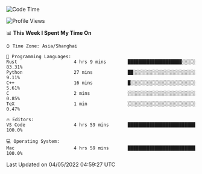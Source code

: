 <!--START_SECTION:waka-->
![Code Time](http://img.shields.io/badge/Code%20Time-1%2C281%20hrs%2019%20mins-blue)

![Profile Views](http://img.shields.io/badge/Profile%20Views-8-blue)

📊 **This Week I Spent My Time On** 

```text
⌚︎ Time Zone: Asia/Shanghai

💬 Programming Languages: 
Rust                     4 hrs 9 mins        ████████████████████░░░░░   83.31% 
Python                   27 mins             ██░░░░░░░░░░░░░░░░░░░░░░░   9.11% 
C++                      16 mins             █░░░░░░░░░░░░░░░░░░░░░░░░   5.61% 
C                        2 mins              ░░░░░░░░░░░░░░░░░░░░░░░░░   0.85% 
TeX                      1 min               ░░░░░░░░░░░░░░░░░░░░░░░░░   0.47%

🔥 Editors: 
VS Code                  4 hrs 59 mins       █████████████████████████   100.0%

💻 Operating System: 
Mac                      4 hrs 59 mins       █████████████████████████   100.0%

```


 Last Updated on 04/05/2022 04:59:27 UTC
<!--END_SECTION:waka-->
